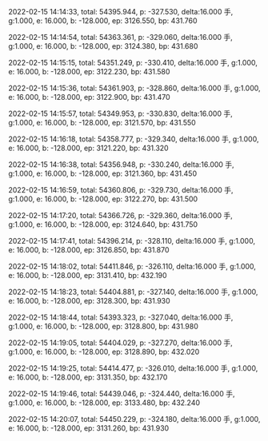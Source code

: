 2022-02-15 14:14:33, total: 54395.944, p: -327.530, delta:16.000 手, g:1.000, e: 16.000, b: -128.000, ep: 3126.550, bp: 431.760

2022-02-15 14:14:54, total: 54363.361, p: -329.060, delta:16.000 手, g:1.000, e: 16.000, b: -128.000, ep: 3124.380, bp: 431.680

2022-02-15 14:15:15, total: 54351.249, p: -330.410, delta:16.000 手, g:1.000, e: 16.000, b: -128.000, ep: 3122.230, bp: 431.580

2022-02-15 14:15:36, total: 54361.903, p: -328.860, delta:16.000 手, g:1.000, e: 16.000, b: -128.000, ep: 3122.900, bp: 431.470

2022-02-15 14:15:57, total: 54349.953, p: -330.830, delta:16.000 手, g:1.000, e: 16.000, b: -128.000, ep: 3121.570, bp: 431.550

2022-02-15 14:16:18, total: 54358.777, p: -329.340, delta:16.000 手, g:1.000, e: 16.000, b: -128.000, ep: 3121.220, bp: 431.320

2022-02-15 14:16:38, total: 54356.948, p: -330.240, delta:16.000 手, g:1.000, e: 16.000, b: -128.000, ep: 3121.360, bp: 431.450

2022-02-15 14:16:59, total: 54360.806, p: -329.730, delta:16.000 手, g:1.000, e: 16.000, b: -128.000, ep: 3122.270, bp: 431.500

2022-02-15 14:17:20, total: 54366.726, p: -329.360, delta:16.000 手, g:1.000, e: 16.000, b: -128.000, ep: 3124.640, bp: 431.750

2022-02-15 14:17:41, total: 54396.214, p: -328.110, delta:16.000 手, g:1.000, e: 16.000, b: -128.000, ep: 3126.850, bp: 431.870

2022-02-15 14:18:02, total: 54411.846, p: -326.110, delta:16.000 手, g:1.000, e: 16.000, b: -128.000, ep: 3131.410, bp: 432.190

2022-02-15 14:18:23, total: 54404.881, p: -327.140, delta:16.000 手, g:1.000, e: 16.000, b: -128.000, ep: 3128.300, bp: 431.930

2022-02-15 14:18:44, total: 54393.323, p: -327.040, delta:16.000 手, g:1.000, e: 16.000, b: -128.000, ep: 3128.800, bp: 431.980

2022-02-15 14:19:05, total: 54404.029, p: -327.270, delta:16.000 手, g:1.000, e: 16.000, b: -128.000, ep: 3128.890, bp: 432.020

2022-02-15 14:19:25, total: 54414.477, p: -326.010, delta:16.000 手, g:1.000, e: 16.000, b: -128.000, ep: 3131.350, bp: 432.170

2022-02-15 14:19:46, total: 54439.046, p: -324.440, delta:16.000 手, g:1.000, e: 16.000, b: -128.000, ep: 3133.480, bp: 432.240

2022-02-15 14:20:07, total: 54450.229, p: -324.180, delta:16.000 手, g:1.000, e: 16.000, b: -128.000, ep: 3131.260, bp: 431.930